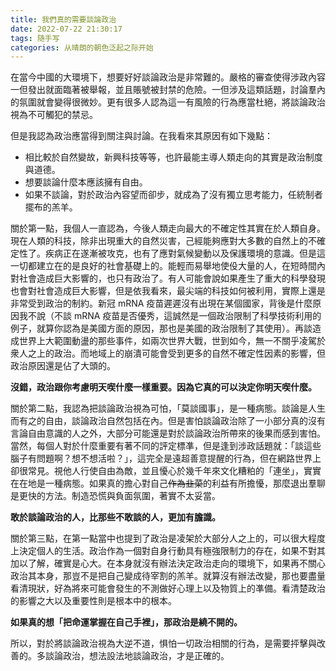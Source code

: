 ```yaml
---
title: 我們真的需要談論政治
date: 2022-07-22 21:30:17
tags: 随手写
categories: 从晴朗的朝色泛起之际开始
---
```


在當今中國的大環境下，想要好好談論政治是非常難的。嚴格的審查使得涉政內容一但發出就面臨著被舉報，並且賬號被封禁的危險。一但涉及這類話題，討論羣內的氛圍就會變得很微妙。更有很多人認為這一有風險的行為應當杜絕，將談論政治視為不可觸犯的禁忌。

但是我認為政治應當得到關注與討論。在我看來其原因有如下幾點：
- 相比較於自然變故，新興科技等等，也許最能主導人類走向的其實是政治制度與道德。
- 想要談論什麼本應該擁有自由。
- 如果不談論，對於政治內容望而卻步，就成為了沒有獨立思考能力，任統制者擺布的羔羊。

關於第一點，我個人一直認為，今後人類走向最大的不確定性其實在於人類自身。現在人類的科技，除非出現重大的自然災害，己經能夠應對大多數的自然上的不確定性了。疾病正在遂漸被攻克，也有了應對氣候變動以及保護環境的意識。但是這一切都建立在的是良好的社會基礎上的。能輕而易舉地使伇大量的人，在短時間內對社會造成巨大影響的，也只有政治了。有人可能會說如果產生了重大的科學發現也會對社會造成巨大影響，但是依我看來，最尖端的科技如何被利用，實際上還是非常受到政治的制約。新冠 mRNA 疫苗遲遲沒有出現在某個國家，背後是什麼原因我不說（不談 mRNA 疫苗是否優秀，這誠然是一個政治限制了科學技術利用的例子，就算你認為是美國方面的原因，那也是美國的政治限制了其使用）。再談造成世界上大範圍動盪的那些事件，如兩次世界大戰，世到如今，無一不關乎凌駕於衆人之上的政治。而地域上的崩潰可能會受到更多的自然不確定性因素的影響，但政治原因還是佔了大頭的。

**沒錯，政治跟你考慮明天喫什麼一樣重要。因為它真的可以決定你明天喫什麼。**

關於第二點，我認為把談論政治視為可怕，「莫談國事」，是一種病態。談論是人生而有之的自由，談論政治自然包括在內。但是害怕談論政治除了一小部分真的沒有言論自由意識的人之外，大部分可能還是對於談論政治所帶來的後果而感到害怕。當然，每個人對於什麼重要有著不同的評定標凖，但是逢到涉政話題就：「談這些腦子有問題啊？想不想活啦？」，這完全是遠超善意提醒的行為，但在網路世界上卻很常見。視他人行使自由為敵，並且懮心於幾千年來文化糟粕的「連坐」，實實在在地是一種病態。如果真的擔心對自己~~作為韭菜~~的利益有所擔懮，那麼退出羣聊是更快的方法。制造恐慌與負面氛圍，著實不太妥當。

**敢於談論政治的人，比那些不敢談的人，更加有膽識。**

關於第三點，在第一點當中也提到了政治是凌架於大部分人之上的，可以很大程度上決定個人的生活。政治作為一個對自身行動具有極強限制力的存在，如果不對其加以了解，確實是心大。在本身就沒有辦法決定政治走向的環境下，如果再不關心政治其本身，那豈不是把自己變成待宰割的羔羊。就算沒有辦法改變，那也要盡量看清現狀，好為將來可能會發生的不測做好心理上以及物質上的凖備。看清楚政治的影響之大以及重要性則是根本中的根本。

**如果真的想「把命運掌握在自己手裡」，那政治是繞不開的。**

所以，對於將談論政治視為大逆不道，惧怕一切政治相關的行為，是需要抨擊與改善的。多談論政治，想法設法地談論政治，才是正確的。
